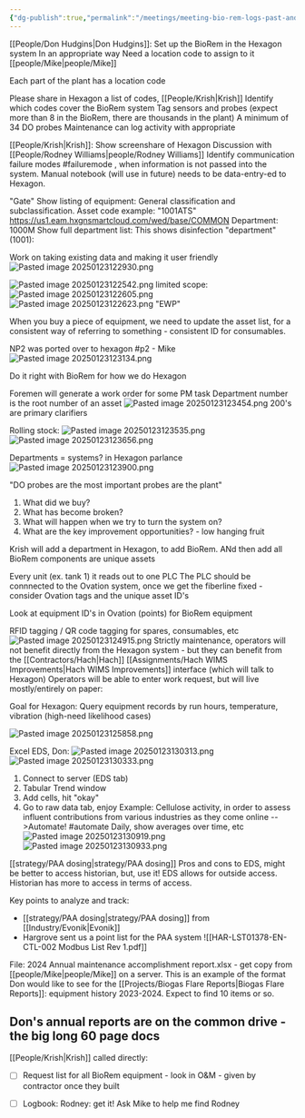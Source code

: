 ```yaml
---
{"dg-publish":true,"permalink":"/meetings/meeting-bio-rem-logs-past-and-future/","noteIcon":"","created":"2025-07-07T14:23:46.019-05:00"}
---
```


[[People/Don Hudgins\|Don Hudgins]]: 
Set up the BioRem in the Hexagon system
In an appropriate way
Need a location code to assign to it [[people/Mike\|people/Mike]]

Each part of the plant has a location code

Please share in Hexagon a list of codes, [[People/Krish\|Krish]]
Identify which codes cover the BioRem system
Tag sensors and probes (expect more than 8 in the BioRem, there are thousands in the plant)
A minimum of 34 DO probes
Maintenance can log activity with appropriate

[[People/Krish\|Krish]]:
Show screenshare of Hexagon
Discussion with [[People/Rodney Williams\|people/Rodney Williams]]
Identify communication failure modes #failuremode , when information is not passed into the system.
Manual notebook (will use in future) needs to be data-entry-ed to Hexagon.

"Gate"
Show listing of equipment: General classification and subclassification.
Asset code example: "1001ATS"
https://us1.eam.hxgnsmartcloud.com/wed/base/COMMON
Department: 1000M
Show full department list:
This shows disinfection "department" (1001):

Work on taking existing data and making it user friendly
![Pasted image 20250123122930.png](/img/user/Pasted%20image%2020250123122930.png)


![Pasted image 20250123122542.png](/img/user/Pasted%20image%2020250123122542.png)
limited scope: ![Pasted image 20250123122605.png](/img/user/Pasted%20image%2020250123122605.png)
![Pasted image 20250123122623.png](/img/user/Pasted%20image%2020250123122623.png)
"EWP"

When you buy a piece of equipment, we need to update the asset list, for a consistent way of referring to something - consistent ID for consumables.

NP2 was ported over to hexagon #p2 - Mike
![Pasted image 20250123123134.png](/img/user/Pasted%20image%2020250123123134.png)

Do it right with BioRem for how we do Hexagon

Foremen will generate a work order for  some PM task
Department number is the root number of an asset
![Pasted image 20250123123454.png](/img/user/Pasted%20image%2020250123123454.png)
200's are primary clarifiers

Rolling stock:
![Pasted image 20250123123535.png](/img/user/Pasted%20image%2020250123123535.png)
![Pasted image 20250123123656.png](/img/user/Pasted%20image%2020250123123656.png)

Departments = systems? in Hexagon parlance
![Pasted image 20250123123900.png](/img/user/Pasted%20image%2020250123123900.png)

"DO probes are the most important probes are the plant"

1. What did we buy?
2. What has become broken?
3. What will happen when we try to turn the system on?
4. What are the key improvement opportunities? - low hanging fruit

Krish will add a department in Hexagon, to add BioRem. ANd then add all BioRem components are unique assets

Every unit (ex. tank 1) it reads out to one PLC
The PLC should be connnected to the Ovation system, once we get the fiberline fixed - consider Ovation tags and the unique asset ID's

Look at equipment ID's in Ovation (points) for BioRem equipment

RFID tagging / QR code tagging for spares, consumables, etc
![Pasted image 20250123124915.png](/img/user/Pasted%20image%2020250123124915.png)
Strictly maintenance, operators will not benefit directly from the Hexagon system - but they can benefit from the [[Contractors/Hach\|Hach]] [[Assignments/Hach WIMS Improvements\|Hach WIMS Improvements]] interface (which will talk to Hexagon)
Operators will be able to enter work request, but will live mostly/entirely on paper:

Goal for Hexagon:
Query equipment records by run hours, temperature, vibration (high-need likelihood cases)


![Pasted image 20250123125858.png](/img/user/Pasted%20image%2020250123125858.png)

Excel EDS, Don:
![Pasted image 20250123130313.png](/img/user/Pasted%20image%2020250123130313.png)
![Pasted image 20250123130333.png](/img/user/Pasted%20image%2020250123130333.png)

1. Connect to server (EDS tab)
2. Tabular Trend window
3. Add cells, hit "okay"
4. Go to raw data tab, enjoy
Example: Cellulose activity, in order to assess influent contributions from various industries as they come online
-->Automate! #automate
Daily, show averages over time, etc
![Pasted image 20250123130919.png](/img/user/Pasted%20image%2020250123130919.png)
![Pasted image 20250123130933.png](/img/user/Pasted%20image%2020250123130933.png)

[[strategy/PAA dosing\|strategy/PAA dosing]]
Pros and cons to EDS, might be better to access historian, but, use it!
EDS allows for outside access.
Historian has more to access in terms of access.

Key points to analyze and track:
- [[strategy/PAA dosing\|strategy/PAA dosing]] from [[Industry/Evonik\|Evonik]] 
- Hargrove sent us a point list for the PAA system
![[HAR-LST01378-EN-CTL-002 Modbus List Rev 1.pdf]]

File: 2024 Annual maintenance accomplishment report.xlsx - get copy from [[people/Mike\|people/Mike]] on a server. This is an example of the format Don would like to see for the [[Projects/Biogas Flare Reports\|Biogas Flare Reports]]: equipment history 2023-2024.
Expect to find 10 items or so. 


Don's annual reports are on the common drive  - the big long 60 page docs
--
[[People/Krish\|Krish]] called directly:
- [ ] Request list for all BioRem equipment - look in O&M - given by contractor once they built 
- [ ] Logbook: Rodney: get it! Ask Mike to help me find Rodney





